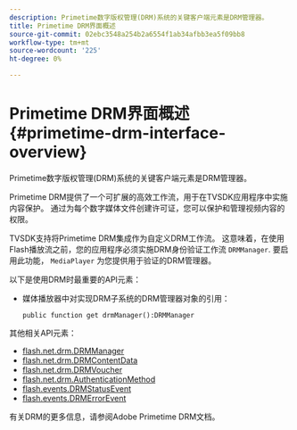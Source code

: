 ```yaml
---
description: Primetime数字版权管理(DRM)系统的关键客户端元素是DRM管理器。
title: Primetime DRM界面概述
source-git-commit: 02ebc3548a254b2a6554f1ab34afbb3ea5f09bb8
workflow-type: tm+mt
source-wordcount: '225'
ht-degree: 0%

---
```


# Primetime DRM界面概述{#primetime-drm-interface-overview}

Primetime数字版权管理(DRM)系统的关键客户端元素是DRM管理器。

<!--<a id="section_4DD54E085AB345FE9BE00865E56B28DB"></a>-->

Primetime DRM提供了一个可扩展的高效工作流，用于在TVSDK应用程序中实施内容保护。 通过为每个数字媒体文件创建许可证，您可以保护和管理视频内容的权限。

TVSDK支持将Primetime DRM集成作为自定义DRM工作流。 这意味着，在使用Flash播放流之前，您的应用程序必须实施DRM身份验证工作流 `DRMManager`. 要启用此功能， `MediaPlayer` 为您提供用于验证的DRM管理器。

以下是使用DRM时最重要的API元素：

* 媒体播放器中对实现DRM子系统的DRM管理器对象的引用：

  ```
  public function get drmManager():DRMManager 
  ```

<!--<a id="section_4204CE2731A44F67A3664AEDE8CCCA47"></a>-->

其他相关API元素：

* [flash.net.drm.DRMManager](https://help.adobe.com/en_US/FlashPlatform/reference/actionscript/3/flash/net/drm/DRMManager.html)
* [flash.net.drm.DRMContentData](https://help.adobe.com/en_US/FlashPlatform/reference/actionscript/3/flash/net/drm/DRMContentData.html)
* [flash.net.drm.DRMVoucher](https://help.adobe.com/en_US/FlashPlatform/reference/actionscript/3/flash/net/drm/DRMVoucher.html)
* [flash.net.drm.AuthenticationMethod](https://help.adobe.com/en_US/FlashPlatform/reference/actionscript/3/flash/net/drm/AuthenticationMethod.html)
* [flash.events.DRMStatusEvent](https://help.adobe.com/en_US/FlashPlatform/reference/actionscript/3/flash/events/DRMStatusEvent.html)
* [flash.events.DRMErrorEvent](https://help.adobe.com/en_US/FlashPlatform/reference/actionscript/3/flash/events/DRMErrorEvent.html)

<!--<a id="section_F58941D68EB94A5EBD1C7454D2A1B17A"></a>-->

有关DRM的更多信息，请参阅Adobe Primetime DRM文档。
